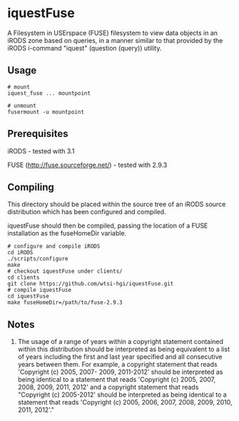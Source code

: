 iquestFuse
==========

A Filesystem in USErspace (FUSE) filesystem to view data
objects in an iRODS zone based on queries, in a manner similar to that
provided by the iRODS i-command "iquest" (question (query)) utility.


Usage
-----

```
# mount
iquest_fuse ... mountpoint

# unmount
fusermount -u mountpoint 
```

Prerequisites
-------------
iRODS - tested with 3.1

FUSE (http://fuse.sourceforge.net/) - tested with 2.9.3

Compiling
---------

This directory should be placed within the source tree of an iRODS 
source distribution which has been configured and compiled. 

iquestFuse should then be compiled, passing the location of a FUSE 
installation as the fuseHomeDir variable. 

```
# configure and compile iRODS
cd iRODS
./scripts/configure
make
# checkout iquestFuse under clients/
cd clients
git clone https://github.com/wtsi-hgi/iquestFuse.git
# compile iquestFuse
cd iquestFuse
make fuseHomeDir=/path/to/fuse-2.9.3
```


Notes
-----

1. The usage of a range of years within a copyright statement
contained within this distribution should be interpreted as being
equivalent to a list of years including the first and last year
specified and all consecutive years between them. For example, a
copyright statement that reads 'Copyright (c) 2005, 2007- 2009,
2011-2012' should be interpreted as being identical to a statement
that reads 'Copyright (c) 2005, 2007, 2008, 2009, 2011, 2012' and a
copyright statement that reads "Copyright (c) 2005-2012' should be
interpreted as being identical to a statement that reads 'Copyright
(c) 2005, 2006, 2007, 2008, 2009, 2010, 2011, 2012'."

